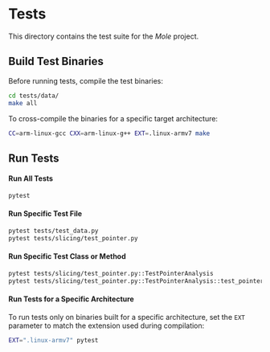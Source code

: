 # Tests
This directory contains the test suite for the *Mole* project.
## Build Test Binaries
Before running tests, compile the test binaries:
```bash
cd tests/data/
make all
```
To cross-compile the binaries for a specific target architecture:
```bash
CC=arm-linux-gcc CXX=arm-linux-g++ EXT=.linux-armv7 make
```
## Run Tests
#### Run All Tests
```bash
pytest
```
#### Run Specific Test File
```bash
pytest tests/test_data.py
pytest tests/slicing/test_pointer.py
```
#### Run Specific Test Class or Method
```bash
pytest tests/slicing/test_pointer.py::TestPointerAnalysis
pytest tests/slicing/test_pointer.py::TestPointerAnalysis::test_pointer_analysis_01
```
#### Run Tests for a Specific Architecture
To run tests only on binaries built for a specific architecture, set the `EXT` parameter to match the extension used during compilation:
```bash
EXT=".linux-armv7" pytest
```